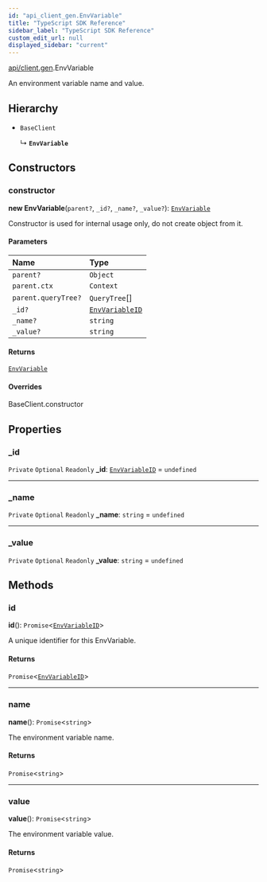```yaml
---
id: "api_client_gen.EnvVariable"
title: "TypeScript SDK Reference"
sidebar_label: "TypeScript SDK Reference"
custom_edit_url: null
displayed_sidebar: "current"
---
```


[api/client.gen](../modules/api_client_gen.md).EnvVariable

An environment variable name and value.

## Hierarchy

- `BaseClient`

  ↳ **`EnvVariable`**

## Constructors

### constructor

**new EnvVariable**(`parent?`, `_id?`, `_name?`, `_value?`): [`EnvVariable`](api_client_gen.EnvVariable.md)

Constructor is used for internal usage only, do not create object from it.

#### Parameters

| Name | Type |
| :------ | :------ |
| `parent?` | `Object` |
| `parent.ctx` | `Context` |
| `parent.queryTree?` | `QueryTree`[] |
| `_id?` | [`EnvVariableID`](../modules/api_client_gen.md#envvariableid) |
| `_name?` | `string` |
| `_value?` | `string` |

#### Returns

[`EnvVariable`](api_client_gen.EnvVariable.md)

#### Overrides

BaseClient.constructor

## Properties

### \_id

 `Private` `Optional` `Readonly` **\_id**: [`EnvVariableID`](../modules/api_client_gen.md#envvariableid) = `undefined`

___

### \_name

 `Private` `Optional` `Readonly` **\_name**: `string` = `undefined`

___

### \_value

 `Private` `Optional` `Readonly` **\_value**: `string` = `undefined`

## Methods

### id

**id**(): `Promise`\<[`EnvVariableID`](../modules/api_client_gen.md#envvariableid)\>

A unique identifier for this EnvVariable.

#### Returns

`Promise`\<[`EnvVariableID`](../modules/api_client_gen.md#envvariableid)\>

___

### name

**name**(): `Promise`\<`string`\>

The environment variable name.

#### Returns

`Promise`\<`string`\>

___

### value

**value**(): `Promise`\<`string`\>

The environment variable value.

#### Returns

`Promise`\<`string`\>
